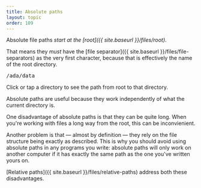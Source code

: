 ```yaml
---
title: Absolute paths
layout: topic
order: 109
---
```


Absolute file paths _start at the [root]({{ site.baseurl }}/files/root)_.

That means they *must* have the
[file separator]({{ site.baseurl }}/files/file-separators)
as the very first character, because that is effectively the name of the
root directory.

<object id="svg-dir-diagram" data="{{ site.baseurl }}/images/dir-with-paths.svg" type="image/svg+xml">
</object>

<pre id="path-display" class="language-plaintext highlighter-rouge">
/ada/data
</pre>

<p class="js-only">
  Click or tap a directory to see the path from root to that directory.
</p>

Absolute paths are useful because they work independently of what the current
directory is.

One disadvantage of absolute paths is that they can be quite long. When you're
working with files a long way from the root, this can be inconvienient.

Another problem is that — almost by definition — they rely on the file
structure being exactly as described. This is why you should avoid using 
absolute paths in any programs you write: absolute paths will only work on
another computer if it has exactly the same path as the one you've written
yours on.

[Relative paths]({{ site.baseurl }}/files/relative-paths) address both these
disadvantages.

<script type="text/javascript">
  // check settings here match with SVG contents
  const ID_PREFIX = "dir",
        PATH_PREFIX = "path",
        TEXT_PREFIX = "text",
        ID_SEP = "-",
        COL_TEXT_DEFAULT = "#000",
        COL_TEXT_ON_PATH = "#fff",
        COL_DEFAULT = "#ffb",
        COL_CURRENT = "#b00",
        PATH_DISPLAY_NAME = "path-display";
  let dirs, paths, texts, path_display;
  window.addEventListener("load", function() {
    let svgObject = document.getElementById('svg-dir-diagram').contentDocument;
    dirs  = svgObject.getElementsByTagName("use");
    paths = svgObject.getElementsByClassName("path");
    texts = svgObject.getElementsByClassName("text");
    path_display = document.getElementById(PATH_DISPLAY_NAME);
    for (let d of dirs) {
      d.addEventListener("click", function(){
        for (let d of dirs) {
          d.setAttributeNS(null, 'style',  "--dirfill:" + COL_DEFAULT);
        }
        for (let t of texts) {
          t.setAttributeNS(null, 'style',  "--textfill:" + COL_TEXT_DEFAULT);
        }
        for (let path of paths) {
          path.setAttributeNS(null, 'style', "opacity: 0");
        }
        let dir_names = [];
        let steps = this.id.split(ID_SEP).slice(1);
        while (steps.length > 0) {
          let id = steps.join(ID_SEP);
          let d = svgObject.getElementById(ID_PREFIX + ID_SEP + id);
          d.setAttributeNS(null, 'style', "--dirfill:" + COL_CURRENT);
          let t = svgObject.getElementById(TEXT_PREFIX + ID_SEP + id);
          t.setAttributeNS(null, 'style', "--textfill:" + COL_TEXT_ON_PATH);
          if (steps.length > 1) {
            svgObject.getElementById(PATH_PREFIX + ID_SEP + id)
              .setAttributeNS(null, 'style',  "opacity: 1");
            dir_names.push(t.dataset['text']);
          }
          steps.pop();
        }
        path_display.innerHTML = "/"+dir_names.reverse().join("/");
      })
    }
  });
</script>